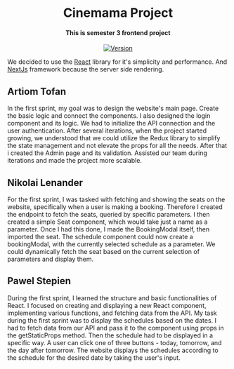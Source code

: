 <h1 align="center">Cinemama Project</h1>

<h4 align="center">This is semester 3 frontend project</h4>

<p align="center">
  <a href="https://github.com/F0rty-Tw0/NEXT_Cinemama"><img src="https://img.shields.io/github/package-json/v/F0rty-Tw0/NEXT_Cinemama/master.svg" alt="Version"></a>
</p>

We decided to use the [React](https://reactjs.org/) library for it's simplicity and performance.
And [NextJs](https://nextjs.org/) framework because the server side rendering.

## Artiom Tofan

In the first sprint, my goal was to design the website's main page. Create the basic logic and connect the components.
I also designed the login component and its logic. We had to initialize the API connection and the user authentication.
After several iterations, when the project started growing, we understood that we could utilize the Redux library to simplify the state management and not elevate the props for all the needs.
After that i created the Admin page and its validation.
Assisted our team during iterations and made the project more scalable.

## Nikolai Lenander

For the first sprint, I was tasked with fetching and showing the seats on the website, specifically when a user is making a booking. Therefore I created the endpoint to fetch the seats, queried by specific parameters. I then created a simple Seat component, which would take just a name as a parameter. Once I had this done, I made the BookingModal itself, then imported the seat. The schedule component could now create a bookingModal, with the currently selected schedule as a parameter. We could dynamically fetch the seat based on the current selection of parameters and display them.

## Pawel Stepien

During the first sprint, I learned the structure and basic functionalities of React.
I focused on creating and displaying a new React component, implementing various functions, and fetching data from the API.
My task during the first sprint was to display the schedules based on the dates. I had to fetch data from our API and pass it to the component using props in the getStaticProps method. Then the schedule had to be displayed in a specific way.
A user can click one of three buttons - today, tomorrow, and the day after tomorrow. The website displays the schedules according to the schedule for the desired date by taking the user's input.
